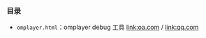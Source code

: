 ### 目录

+ `omplayer.html`：omplayer debug 工具 [link:oa.com](http://show.pages.oa.com/omplayer.html) / [link:qq.com](https://news.qq.com/zt2019/html/omplayer.html)